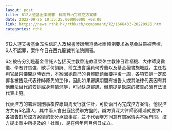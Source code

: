 ```yaml
---
layout: post
title: 612人道基金案開審　料兩日內完成控方案情
date: 2022-09-26 10:35:25.000000000 +08:00
link: https://news.rthk.hk/rthk/ch/component/k2/1668433-20220926.htm
categories: rthk
---
```


612人道支援基金五名信託人及秘書涉嫌無遵循社團條例要求為基金註冊被票控，6人不認罪，案件今日在西九龍裁判法院開審。

6名被告分別是基金信託人包括天主教香港教區榮休主教陳日君樞機、大律師吳靄儀、學者許寶強、歌手何韻詩、前立法會議員何秀蘭以及基金秘書施城威。主任裁判官嚴舜儀開庭時表示，本案因她自己的身體問題而要押後一周，各項安排一定影響各被告及代表律師原先的工作，因此如果審訊期間有被告人或其法律代表因有其他無法替代的安排或身體情況等，可以缺席審訊，但前提是缺席的被告必須有法律代表出庭。

代表控方的署理副刑事檢控專員周天行就估計，可於兩日內完成控方案情。他說控方共有5名證人，其中兩人會出庭接受辯方盤問。辯方資深大律師彭耀鴻就要求，各被告對於控方案情的部分承認事實，並不代表辯方同意有關案情與本案有關，控方提出案中所提及的「社團」，是在何年何月何日成立。
